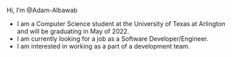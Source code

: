 Hi, I’m @Adam-Albawab
- I am a Computer Science student at the University of Texas at Arlington and will be graduating in May of 2022.
- I am currently looking for a job as a Software Developer/Engineer.
- I am interested in working as a part of a development team.
